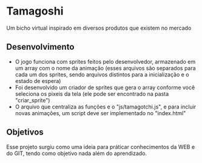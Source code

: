 Tamagoshi 
========= 

Um bicho virtual inspirado em diversos produtos que existem no mercado 

Desenvolvimento 
--------------- 

  * O jogo funciona com sprites feitos pelo desenvolvedor, armazenado em um array com o nome da animação (esses arquivos são separados para cada um dos sprites, sendo arquivos distintos para a inicialização e o estado de espera) 
  * Foi desenvolvido um criador de sprites que gera o array conforme você seleciona os pixeis da tela (ele pode ser encontrado na pasta "criar_sprite")
  * O arquivo que centraliza as funções e o "js/tamagotchi.js", e para incluir novas animações, um script deve ser implementado no "index.html"
 
Objetivos
---------

  Esse projeto surgiu como uma ideia para práticar conhecimentos da WEB e do GIT, tendo como objetivo nada além do aprendizado.
